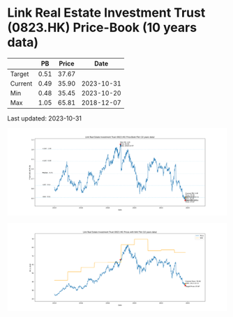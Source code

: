 # Link Real Estate Investment Trust (0823.HK) Price-Book (10 years data)

|     | PB   | Price | Date       |
|-----|------|-------|------------|
| Target | 0.51 | 37.67  |  |
| Current | 0.49 | 35.90  | 2023-10-31 |
| Min | 0.48 | 35.45  | 2023-10-20 |
| Max | 1.05 | 65.81  | 2018-12-07 |

Last updated: 2023-10-31

![Plot of Price-Book ratio for Link Real Estate Investment Trust (0823.HK)](0823_pb_10.png)

![Plot of Price with NAV for Link Real Estate Investment Trust (0823.HK)](0823_price_nav_10.png)
